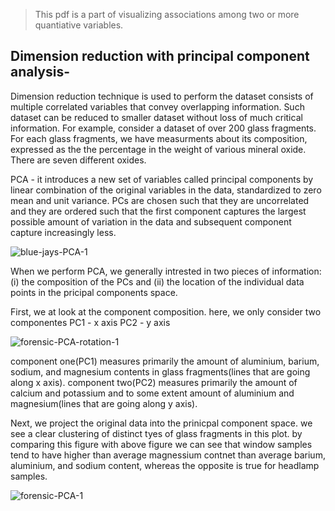 > This pdf is a part of visualizing associations among two or more quantiative variables.
 
## Dimension reduction with principal component analysis- 
Dimension reduction technique is used to perform the dataset consists of multiple correlated variables that convey overlapping information. Such dataset can be reduced to smaller dataset without loss of much critical information.
For example, consider a dataset of over 200 glass fragments. For each glass fragments, we have measurments about its composition, expressed as the the percentage in the weight of various mineral oxide. There are seven different oxides.

PCA - it introduces a new set of variables called principal components by linear combination of the original variables in the data, standardized to zero mean and unit variance. PCs are chosen such that they are uncorrelated and they are ordered such that the first component captures the largest possible amount of variation in the data and subsequent component capture increasingly less. 

![blue-jays-PCA-1](https://clauswilke.com/dataviz/visualizing_associations_files/figure-html/blue-jays-PCA-1.png  "dataset of blue jays birds")

When we perform PCA, we generally intrested in two pieces of information: (i) the composition of the PCs and (ii) the location of the individual data points in the pricipal components space.

First, we at look at the component composition. here, we only consider two componentes
PC1 - x axis
PC2 - y axis

![forensic-PCA-rotation-1](https://clauswilke.com/dataviz/visualizing_associations_files/figure-html/forensic-PCA-rotation-1.png "showing PCAs")

component one(PC1) measures primarily the amount of aluminium, barium, sodium, and magnesium contents in glass fragments(lines that are going along x axis).
component two(PC2) measures primarily the amount of calcium and potassium and to some extent amount of aluminium and magnesium(lines that are going along y axis).

Next, we project the original data into the prinicpal component space. we see a clear clustering of distinct tyes of glass fragments in this plot. by comparing this figure with above figure we can see that window samples tend to have higher than average magnessium contnet than average barium, aluminium, and sodium content, whereas the opposite is true for headlamp samples.

![forensic-PCA-1](https://clauswilke.com/dataviz/visualizing_associations_files/figure-html/forensic-PCA-1.png "original data clustered data")

